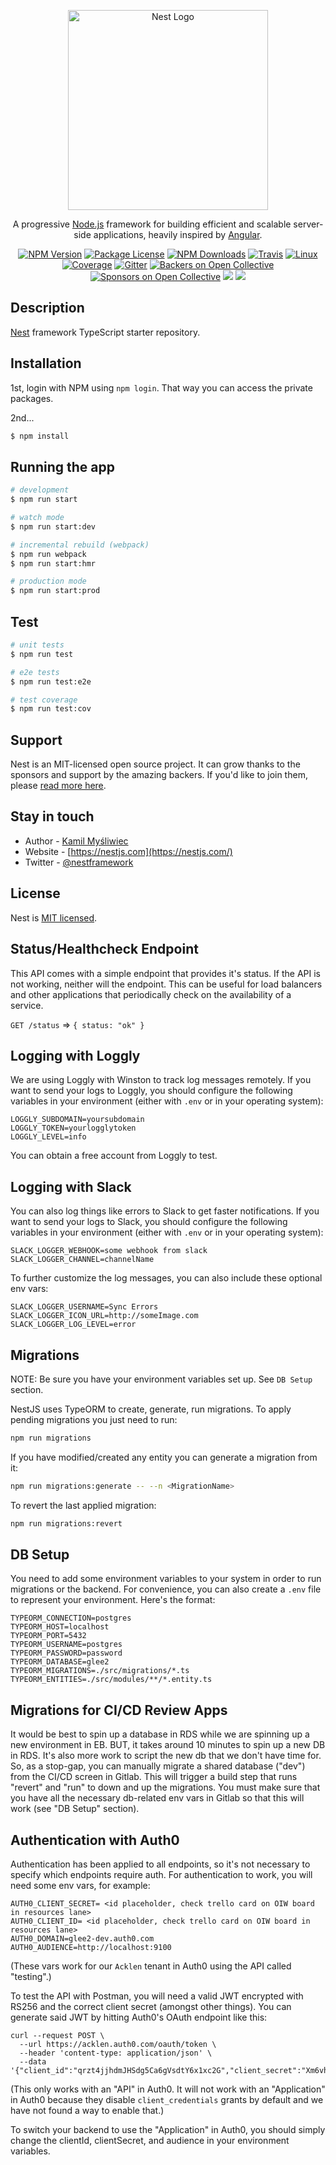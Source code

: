 <p align="center">
  <a href="http://nestjs.com/" target="blank"><img src="https://nestjs.com/img/logo_text.svg" width="320" alt="Nest Logo" /></a>
</p>

[travis-image]: https://api.travis-ci.org/nestjs/nest.svg?branch=master
[travis-url]: https://travis-ci.org/nestjs/nest
[linux-image]: https://img.shields.io/travis/nestjs/nest/master.svg?label=linux
[linux-url]: https://travis-ci.org/nestjs/nest

  <p align="center">A progressive <a href="http://nodejs.org" target="blank">Node.js</a> framework for building efficient and scalable server-side applications, heavily inspired by <a href="https://angular.io" target="blank">Angular</a>.</p>
    <p align="center">
<a href="https://www.npmjs.com/~nestjscore"><img src="https://img.shields.io/npm/v/@nestjs/core.svg" alt="NPM Version" /></a>
<a href="https://www.npmjs.com/~nestjscore"><img src="https://img.shields.io/npm/l/@nestjs/core.svg" alt="Package License" /></a>
<a href="https://www.npmjs.com/~nestjscore"><img src="https://img.shields.io/npm/dm/@nestjs/core.svg" alt="NPM Downloads" /></a>
<a href="https://travis-ci.org/nestjs/nest"><img src="https://api.travis-ci.org/nestjs/nest.svg?branch=master" alt="Travis" /></a>
<a href="https://travis-ci.org/nestjs/nest"><img src="https://img.shields.io/travis/nestjs/nest/master.svg?label=linux" alt="Linux" /></a>
<a href="https://coveralls.io/github/nestjs/nest?branch=master"><img src="https://coveralls.io/repos/github/nestjs/nest/badge.svg?branch=master#5" alt="Coverage" /></a>
<a href="https://gitter.im/nestjs/nestjs?utm_source=badge&utm_medium=badge&utm_campaign=pr-badge&utm_content=body_badge"><img src="https://badges.gitter.im/nestjs/nestjs.svg" alt="Gitter" /></a>
<a href="https://opencollective.com/nest#backer"><img src="https://opencollective.com/nest/backers/badge.svg" alt="Backers on Open Collective" /></a>
<a href="https://opencollective.com/nest#sponsor"><img src="https://opencollective.com/nest/sponsors/badge.svg" alt="Sponsors on Open Collective" /></a>
  <a href="https://paypal.me/kamilmysliwiec"><img src="https://img.shields.io/badge/Donate-PayPal-dc3d53.svg"/></a>
  <a href="https://twitter.com/nestframework"><img src="https://img.shields.io/twitter/follow/nestframework.svg?style=social&label=Follow"></a>
</p>
  <!--[![Backers on Open Collective](https://opencollective.com/nest/backers/badge.svg)](https://opencollective.com/nest#backer)
  [![Sponsors on Open Collective](https://opencollective.com/nest/sponsors/badge.svg)](https://opencollective.com/nest#sponsor)-->

## Description

[Nest](https://github.com/nestjs/nest) framework TypeScript starter repository.

## Installation

1st, login with NPM using `npm login`. That way you can access the private packages.

2nd...

```bash
$ npm install
```

## Running the app

```bash
# development
$ npm run start

# watch mode
$ npm run start:dev

# incremental rebuild (webpack)
$ npm run webpack
$ npm run start:hmr

# production mode
$ npm run start:prod
```

## Test

```bash
# unit tests
$ npm run test

# e2e tests
$ npm run test:e2e

# test coverage
$ npm run test:cov
```

## Support

Nest is an MIT-licensed open source project. It can grow thanks to the sponsors and support by the amazing backers. If you'd like to join them, please [read more here](https://docs.nestjs.com/support).

## Stay in touch

- Author - [Kamil Myśliwiec](https://kamilmysliwiec.com)
- Website - [https://nestjs.com](https://nestjs.com/)
- Twitter - [@nestframework](https://twitter.com/nestframework)

## License

Nest is [MIT licensed](LICENSE).

## Status/Healthcheck Endpoint

This API comes with a simple endpoint that provides it's status. If the API is not working, neither will the endpoint. This can be useful for load balancers and other applications that periodically check on the availability of a service.

`GET /status` => `{ status: "ok" }`

## Logging with Loggly

We are using Loggly with Winston to track log messages remotely. If you want to send your logs to Loggly, you should configure the following variables in your environment (either with `.env` or in your operating system):

```
LOGGLY_SUBDOMAIN=yoursubdomain
LOGGLY_TOKEN=yourlogglytoken
LOGGLY_LEVEL=info
```

You can obtain a free account from Loggly to test.

## Logging with Slack

You can also log things like errors to Slack to get faster notifications. If you want to send your logs to Slack, you should configure the following variables in your environment (either with `.env` or in your operating system):

```
SLACK_LOGGER_WEBHOOK=some webhook from slack
SLACK_LOGGER_CHANNEL=channelName
```

To further customize the log messages, you can also include these optional env vars:

```
SLACK_LOGGER_USERNAME=Sync Errors
SLACK_LOGGER_ICON_URL=http://someImage.com
SLACK_LOGGER_LOG_LEVEL=error
```

## Migrations

NOTE: Be sure you have your environment variables set up. See `DB Setup` section.

NestJS uses TypeORM to create, generate, run migrations.
To apply pending migrations you just need to run:

```bash
npm run migrations
```

If you have modified/created any entity you can generate a migration from it:

```bash
npm run migrations:generate -- --n <MigrationName>
```

To revert the last applied migration:

```bash
npm run migrations:revert
```

## DB Setup

You need to add some environment variables to your system in order to run migrations or the backend. For convenience, you can also create a `.env` file to represent your environment. Here's the format:

```
TYPEORM_CONNECTION=postgres
TYPEORM_HOST=localhost
TYPEORM_PORT=5432
TYPEORM_USERNAME=postgres
TYPEORM_PASSWORD=password
TYPEORM_DATABASE=glee2
TYPEORM_MIGRATIONS=./src/migrations/*.ts
TYPEORM_ENTITIES=./src/modules/**/*.entity.ts
```

## Migrations for CI/CD Review Apps

It would be best to spin up a database in RDS while we are spinning up a new environment in EB. BUT, it takes around 10 minutes to spin up a new DB in RDS. It's also more work to script the new db that we don't have time for. So, as a stop-gap, you can manually migrate a shared database ("dev") from the CI/CD screen in Gitlab. This will trigger a build step that runs "revert" and "run" to down and up the migrations. You must make sure that you have all the necessary db-related env vars in Gitlab so that this will work (see "DB Setup" section).

## Authentication with Auth0

Authentication has been applied to all endpoints, so it's not necessary to specify which endpoints require auth. For authentication to work, you will need some env vars, for example:

```
AUTH0_CLIENT_SECRET= <id placeholder, check trello card on OIW board in resources lane>
AUTH0_CLIENT_ID= <id placeholder, check trello card on OIW board in resources lane>
AUTH0_DOMAIN=glee2-dev.auth0.com
AUTH0_AUDIENCE=http://localhost:9100
```

(These vars work for our `Acklen` tenant in Auth0 using the API called "testing".)

To test the API with Postman, you will need a valid JWT encrypted with RS256 and the correct client secret (amongst other things). You can generate said JWT by hitting Auth0's OAuth endpoint like this:

```
curl --request POST \
  --url https://acklen.auth0.com/oauth/token \
  --header 'content-type: application/json' \
  --data '{"client_id":"qrzt4jjhdmJHSdg5Ca6gVsdtY6x1xc2G","client_secret":"Xm6vhFnMv2BonJ8lhxsbCAZtIe5KjqqyXKNut5I5Spt4AQ3ms7mYTmwQ7JzIIwdt","audience":"http://localhost:9100","grant_type":"client_credentials"}'
```

(This only works with an "API" in Auth0. It will not work with an "Application" in Auth0 because they disable `client_credentials` grants by default and we have not found a way to enable that.)

To switch your backend to use the "Application" in Auth0, you should simply change the clientId, clientSecret, and audience in your environment variables.
